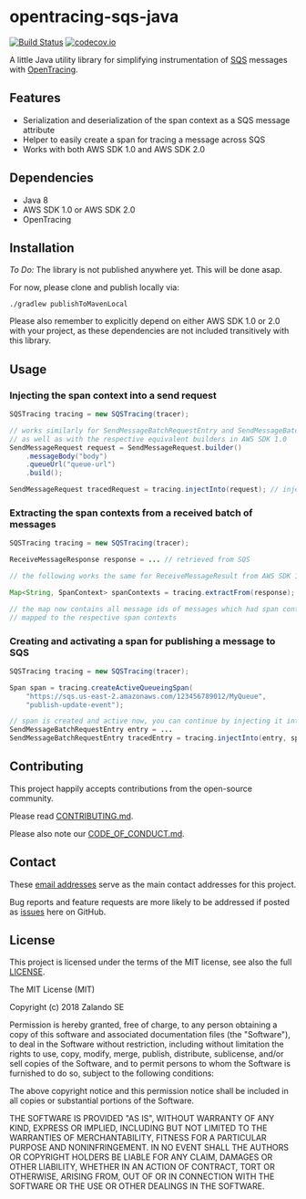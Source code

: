# opentracing-sqs-java

[![Build Status](https://travis-ci.org/zalando-incubator/opentracing-sqs-java.svg?branch=master)](https://travis-ci.org/zalando-incubator/opentracing-sqs-java)
[![codecov.io](https://codecov.io/github/zalando-incubator/opentracing-sqs-java/coverage.svg?branch=master)](https://codecov.io/github/zalando-incubator/opentracing-sqs-java?branch=master)

A little Java utility library for simplifying instrumentation of [SQS](https://aws.amazon.com/sqs) messages 
with [OpenTracing](http://opentracing.io/).
 
## Features

* Serialization and deserialization of the span context as a SQS message attribute
* Helper to easily create a span for tracing a message across SQS
* Works with both AWS SDK 1.0 and AWS SDK 2.0

## Dependencies

* Java 8
* AWS SDK 1.0 or AWS SDK 2.0
* OpenTracing

## Installation

*To Do:* The library is not published anywhere yet. This will be done asap.

For now, please clone and publish locally via:
```
./gradlew publishToMavenLocal
```

Please also remember to explicitly depend on either AWS SDK 1.0 or 2.0 with your project, as these dependencies 
are not included transitively with this library.
 
## Usage

### Injecting the span context into a send request
```java
SQSTracing tracing = new SQSTracing(tracer);

// works similarly for SendMessageBatchRequestEntry and SendMessageBatchRequest,
// as well as with the respective equivalent builders in AWS SDK 1.0
SendMessageRequest request = SendMessageRequest.builder()
    .messageBody("body")
    .queueUrl("queue-url")
    .build();

SendMessageRequest tracedRequest = tracing.injectInto(request); // injects the currently active span context
```

### Extracting the span contexts from a received batch of messages

```java
SQSTracing tracing = new SQSTracing(tracer);

ReceiveMessageResponse response = ... // retrieved from SQS 

// the following works the same for ReceiveMessageResult from AWS SDK 1.0

Map<String, SpanContext> spanContexts = tracing.extractFrom(response);

// the map now contains all message ids of messages which had span contexts associated, 
// mapped to the respective span contexts
```

### Creating and activating a span for publishing a message to SQS

```java
SQSTracing tracing = new SQSTracing(tracer);

Span span = tracing.createActiveQueueingSpan(
    "https://sqs.us-east-2.amazonaws.com/123456789012/MyQueue", 
    "publish-update-event");

// span is created and active now, you can continue by injecting it into your request(s), for example:
SendMessageBatchRequestEntry entry = ...
SendMessageBatchRequestEntry tracedEntry = tracing.injectInto(entry, span); 
```

## Contributing

This project happily accepts contributions from the open-source community.

Please read [CONTRIBUTING.md](CONTRIBUTING.md).

Please also note our [CODE_OF_CONDUCT.md](CODE_OF_CONDUCT.md).

## Contact

These [email addresses](MAINTAINERS) serve as the main contact addresses for this project.

Bug reports and feature requests are more likely to be addressed
if posted as [issues](../../issues) here on GitHub.
  
## License

This project is licensed under the terms of the MIT license, see also the full [LICENSE](LICENSE).

The MIT License (MIT)

Copyright (c) 2018 Zalando SE

Permission is hereby granted, free of charge, to any person obtaining a copy
of this software and associated documentation files (the "Software"), to deal
in the Software without restriction, including without limitation the rights
to use, copy, modify, merge, publish, distribute, sublicense, and/or sell
copies of the Software, and to permit persons to whom the Software is
furnished to do so, subject to the following conditions:

The above copyright notice and this permission notice shall be included in all
copies or substantial portions of the Software.

THE SOFTWARE IS PROVIDED "AS IS", WITHOUT WARRANTY OF ANY KIND, EXPRESS OR
IMPLIED, INCLUDING BUT NOT LIMITED TO THE WARRANTIES OF MERCHANTABILITY,
FITNESS FOR A PARTICULAR PURPOSE AND NONINFRINGEMENT. IN NO EVENT SHALL THE
AUTHORS OR COPYRIGHT HOLDERS BE LIABLE FOR ANY CLAIM, DAMAGES OR OTHER
LIABILITY, WHETHER IN AN ACTION OF CONTRACT, TORT OR OTHERWISE, ARISING FROM,
OUT OF OR IN CONNECTION WITH THE SOFTWARE OR THE USE OR OTHER DEALINGS IN THE
SOFTWARE.
